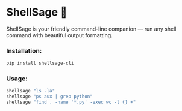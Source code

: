 # ShellSage 🐚

ShellSage is your friendly command-line companion — run any shell command with beautiful output formatting.

### Installation:
```bash
pip install shellsage-cli
```

### Usage:
```bash
shellsage "ls -la"
shellsage "ps aux | grep python"
shellsage "find . -name '*.py' -exec wc -l {} +"

